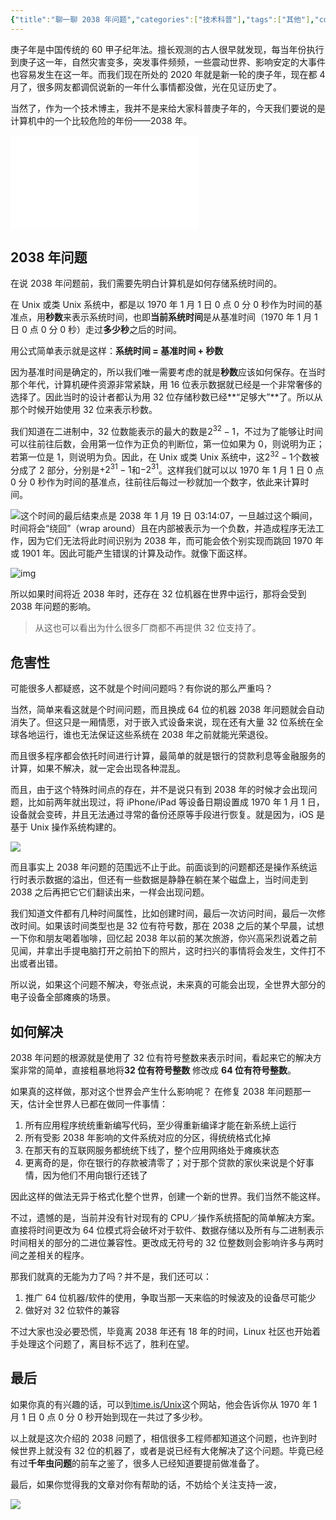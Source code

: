 ```yaml
---
{"title":"聊一聊 2038 年问题","categories":["技术科普"],"tags":["其他"],"cover":"https://cdn.ytools.xyz/uPic/007S8ZIlgy1gdtf806d6oj30p00ank6y.jpg","dg-publish":true,"permalink":"/技术科普/聊聊2038问题/","dgPassFrontmatter":true}
---
```



庚子年是中国传统的 60 甲子纪年法。擅长观测的古人很早就发现，每当年份执行到庚子这一年，自然灾害变多，突发事件频频，一些震动世界、影响安定的大事件也容易发生在这一年。而我们现在所处的 2020 年就是新一轮的庚子年，现在都 4 月了，很多网友都调侃说新的一年什么事情都没做，光在见证历史了。

当然了，作为一个技术博主，我并不是来给大家科普庚子年的，今天我们要说的是计算机中的一个比较危险的年份——2038 年。

<iframe src="//player.bilibili.com/player.html?aid=285254446&bvid=BV1Qf4y1U7sR&cid=178767205&page=1" scrolling="no" border="0" frameborder="no" framespacing="0" allowfullscreen="true"> </iframe>

## 2038 年问题

在说 2038 年问题前，我们需要先明白计算机是如何存储系统时间的。

在 Unix 或类 Unix 系统中，都是以 1970 年 1 月 1 日 0 点 0 分 0 秒作为时间的基准点，用**秒数**来表示系统时间，也即**当前系统时间**是从基准时间（1970 年 1 月 1 日 0 点 0 分 0 秒）走过**多少秒**之后的时间。

用公式简单表示就是这样：**系统时间 = 基准时间 + 秒数**

因为基准时间是确定的，所以我们唯一需要考虑的就是**秒数**应该如何保存。在当时那个年代，计算机硬件资源非常紧缺，用 16 位表示数据就已经是一个非常奢侈的选择了。因此当时的设计者都认为用 32 位存储秒数已经**“足够大”**了。所以从那个时候开始使用 32 位来表示秒数。

我们知道在二进制中，32 位数能表示的最大的数是$2^{32}-1$，不过为了能够让时间可以往前往后数，会用第一位作为正负的判断位，第一位如果为 0，则说明为正；若第一位是 1，则说明为负。因此，在 Unix 或类 Unix 系统中，这$2^{32}-1$个数被分成了 2 部分，分别是$+2^{31}-1$和$-2^{31}$。这样我们就可以以 1970 年 1 月 1 日 0 点 0 分 0 秒作为时间的基准点，往前往后每过一秒就加一个数字，依此来计算时间。

![](https://cdn.ytools.xyz/uPic/007S8ZIlgy1gdtcwxgmw6j31r00js0zp.jpg)这个时间的最后结束点是 2038 年 1 月 19 日 03:14:07，一旦越过这个瞬间，时间将会“绕回”（wrap around）且在内部被表示为一个负数，并造成程序无法工作，因为它们无法将此时间识别为 2038 年，而可能会依个别实现而跳回 1970 年或 1901 年。因此可能产生错误的计算及动作。就像下面这样。

![img](https://cdn.ytools.xyz/uPic/007S8ZIlgy1gdtd16mk3ag30b403mdh7.gif)

所以如果时间将近 2038 年时，还存在 32 位机器在世界中运行，那将会受到 2038 年问题的影响。

> 从这也可以看出为什么很多厂商都不再提供 32 位支持了。

## 危害性

可能很多人都疑惑，这不就是个时间问题吗？有你说的那么严重吗？

当然，简单来看这就是个时间问题，而且换成 64 位的机器 2038 年问题就会自动消失了。但这只是一厢情愿，对于嵌入式设备来说，现在还有大量 32 位系统在全球各地运行，谁也无法保证这些系统在 2038 年之前就能光荣退役。

而且很多程序都会依托时间进行计算，最简单的就是银行的贷款利息等金融服务的计算，如果不解决，就一定会出现各种混乱。

而且，由于这个特殊时间点的存在，并不是说只有到 2038 年的时候才会出现问题，比如前两年就出现过，将 iPhone/iPad 等设备日期设置成 1970 年 1 月 1 日，设备就会变砖，并且无法通过寻常的备份还原等手段进行恢复。就是因为，iOS 是基于 Unix 操作系统构建的。

![](https://cdn.ytools.xyz/uPic/007S8ZIlgy1gdtdi6gzdjj318k0k47ak.jpg)

而且事实上 2038 年问题的范围远不止于此。前面谈到的问题都还是操作系统运行时表示数据的溢出，但还有一些数据是静静在躺在某个磁盘上，当时间走到 2038 之后再把它它们翻读出来，一样会出现问题。

我们知道文件都有几种时间属性，比如创建时间，最后一次访问时间，最后一次修改时间。如果该时间类型也是 32 位有符号数，那在 2038 之后的某个早晨，试想一下你和朋友喝着咖啡，回忆起 2038 年以前的某次旅游，你兴高采烈说着之前见闻，并拿出手提电脑打开之前拍下的照片，这时扫兴的事情将会发生，文件打不出或者出错。

所以说，如果这个问题不解决，夸张点说，未来真的可能会出现，全世界大部分的电子设备全部瘫痪的场景。

## 如何解决

2038 年问题的根源就是使用了 32 位有符号整数来表示时间，看起来它的解决方案非常的简单，直接粗暴地将**32 位有符号整数** 修改成 **64 位有符号整数**。

如果真的这样做，那对这个世界会产生什么影响呢？ 在修复 2038 年问题那一天，估计全世界人已都在做同一件事情：

1. 所有应用程序统统重新编写代码，至少得重新编译才能在新系统上运行
2. 所有受影 2038 年影响的文件系统对应的分区，得统统格式化掉
3. 在那天有的互联网服务都统统下线了，整个应用网络处于瘫痪状态
4. 更离奇的是，你在银行的存款被清零了；对于那个贷款的家伙来说是个好事情，因为他们不用向银行还钱了

因此这样的做法无异于格式化整个世界，创建一个新的世界。我们当然不能这样。

不过，遗憾的是，当前并没有针对现有的 CPU／操作系统搭配的简单解决方案。直接将时间更改为 64 位模式将会破坏对于软件、数据存储以及所有与二进制表示时间相关的部分的二进位兼容性。更改成无符号的 32 位整数则会影响许多与两时间之差相关的程序。

那我们就真的无能为力了吗？并不是，我们还可以：

1. 推广 64 位机器/软件的使用，争取当那一天来临的时候波及的设备尽可能少
2. 做好对 32 位软件的兼容

不过大家也没必要恐慌，毕竟离 2038 年还有 18 年的时间，Linux 社区也开始着手处理这个问题了，离目标不远了，胜利在望。

## 最后

如果你真的有兴趣的话，可以到[time.is/Unix](https://time.is/Unix)这个网站，他会告诉你从 1970 年 1 月 1 日 0 点 0 分 0 秒开始到现在一共过了多少秒。

以上就是这次介绍的 2038 问题了，相信很多工程师都知道这个问题，也许到时候世界上就没有 32 位的机器了，或者是说已经有大佬解决了这个问题。毕竟已经有过**千年虫问题**的前车之鉴了，很多人已经知道要提前做准备了。

最后，如果你觉得我的文章对你有帮助的话，不妨给个关注支持一波，

![](https://cdn.ytools.xyz/uPic/007S8ZIlgy1gdteuu7pdxj30go0goabc.jpg)
